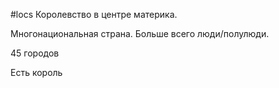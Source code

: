 #locs 
Королевство в центре материка. 

Многонациональная страна. Больше всего люди/полулюди. 

45 городов

Есть король

